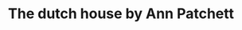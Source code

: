 ---
title: The dutch house by Ann Patchett
categories: [Fiction Literature,Novel]
tags: [The Dutch House,Novel,America]
---